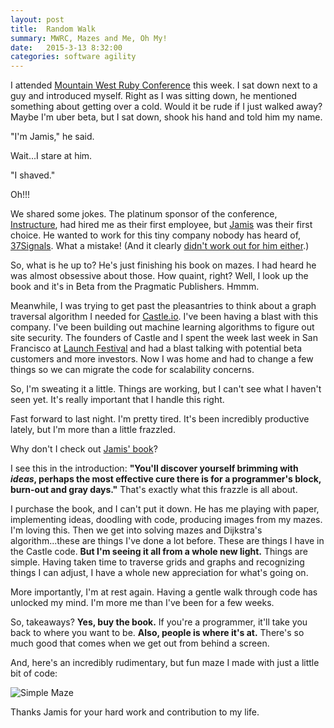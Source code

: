 ```yaml
---
layout: post
title:  Random Walk
summary: MWRC, Mazes and Me, Oh My!
date:   2015-3-13 8:32:00
categories: software agility
---
```


I attended [Mountain West Ruby Conference](http://mtnwestrubyconf.org/) this week.  I sat down next to a guy and introduced myself.  Right as I was sitting down, he mentioned something about getting over a cold.  Would it be rude if I just walked away?  Maybe I'm uber beta, but I sat down, shook his hand and told him my name.

"I'm Jamis," he said.

Wait...I stare at him.

"I shaved."

Oh!!!

We shared some jokes.  The platinum sponsor of the conference, [Instructure](http://www.instructure.com/), had hired me as their first employee, but [Jamis](https://twitter.com/jamis) was their first choice.  He wanted to work for this tiny company nobody has heard of, [37Signals](https://basecamp.com/).  What a mistake! (And it clearly [didn't work out for him either](http://blogcabin.37signals.com/posts/3754-what-jamis-left-behind-for-us).)

So, what is he up to? He's just finishing his book on mazes.  I had heard he was almost obsessive about those.  How quaint, right?  Well, I look up the book and it's in Beta from the Pragmatic Publishers.  Hmmm.

Meanwhile, I was trying to get past the pleasantries to think about a graph traversal algorithm I needed for [Castle.io](https://castle.io/).  I've been having a blast with this company.  I've been building out machine learning algorithms to figure out site security.  The founders of Castle and I spent the week last week in San Francisco at [Launch Festival](http://www.launchfestival.com/) and had a blast talking with potential beta customers and more investors.  Now I was home and had to change a few things so we can migrate the code for scalability concerns.

So, I'm sweating it a little.  Things are working, but I can't see what I haven't seen yet.  It's really important that I handle this right.

Fast forward to last night.  I'm pretty tired.  It's been incredibly productive lately, but I'm more than a little frazzled.

Why don't I check out [Jamis' book](https://pragprog.com/book/jbmaze/mazes-for-programmers)?

I see this in the introduction: **"You'll discover yourself brimming with _ideas_, perhaps the most effective cure there is for a programmer's block, burn-out and gray days."**  That's exactly what this frazzle is all about.

I purchase the book, and I can't put it down.  He has me playing with paper, implementing ideas, doodling with code, producing images from my mazes.  I'm loving this.  Then we get into solving mazes and Dijkstra's algorithm...these are things I've done a lot before.  These are things I have in the Castle code.  **But I'm seeing it all from a whole new light.**  Things are simple.  Having taken time to traverse grids and graphs and recognizing things I can adjust, I have a whole new appreciation for what's going on.

More importantly, I'm at rest again.  Having a gentle walk through code has unlocked my mind.  I'm more me than I've been for a few weeks.

So, takeaways?  **Yes, buy the book.**  If you're a programmer, it'll take you back to where you want to be.  **Also, people is where it's at.**  There's so much good that comes when we get out from behind a screen.

And, here's an incredibly rudimentary, but fun maze I made with just a little bit of code:

![Simple Maze](http://i.imgur.com/yTn2NgL.png)

Thanks Jamis for your hard work and contribution to my life.
